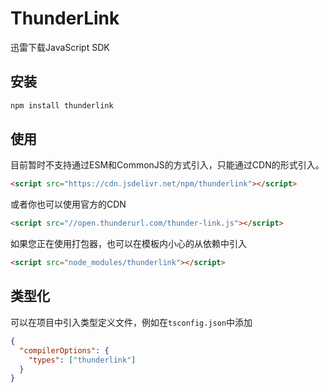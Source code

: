# ThunderLink

迅雷下载JavaScript SDK

## 安装

```bash
npm install thunderlink 
```

## 使用

目前暂时不支持通过ESM和CommonJS的方式引入，只能通过CDN的形式引入。

```html
<script src="https://cdn.jsdelivr.net/npm/thunderlink"></script>
```

或者你也可以使用官方的CDN

```html
<script src="//open.thunderurl.com/thunder-link.js"></script>
```

如果您正在使用打包器，也可以在模板内小心的从依赖中引入

```html
<script src="node_modules/thunderlink"></script>
```

## 类型化

可以在项目中引入类型定义文件，例如在`tsconfig.json`中添加

```json
{
  "compilerOptions": {
    "types": ["thunderlink"]
  }
}
```
